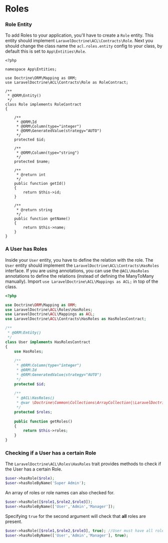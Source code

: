 # Roles

### Role Entity

To add Roles to your application, you'll have to create a `Role` entity. This entity should implement `LaravelDoctrine\ACL\Contracts\Role`.
Next you should change the class name the `acl.roles.entity` config to your class, by default this is set to `App\Entities\Role`.

```
<?php

namespace App\Entities;

use Doctrine\ORM\Mapping as ORM;
use LaravelDoctrine\ACL\Contracts\Role as RoleContract;

/**
 * @ORM\Entity()
 */
class Role implements RoleContract
{

    /**
     * @ORM\Id
     * @ORM\Column(type="integer")
     * @ORM\GeneratedValue(strategy="AUTO")
     */
    protected $id;

    /**
     * @ORM\Column(type="string")
     */
    protected $name;

    /**
     * @return int
     */
    public function getId()
    {
        return $this->id;
    }

    /**
     * @return string
     */
    public function getName()
    {
        return $this->name;
    }
}
```

### A User has Roles

Inside your `User` entity, you have to define the relation with the role. The `User` entity should implement the `LaravelDoctrine\ACL\Contracts\HasRoles` interface.
If you are using annotations, you can use the `@ACL\HasRoles` annotations to define the relations (instead of defining the ManyToMany manually). Import `use LaravelDoctrine\ACL\Mappings as ACL;` in top of the class.

```php
<?php

use Doctrine\ORM\Mapping as ORM;
use LaravelDoctrine\ACL\Roles\HasRoles;
use LaravelDoctrine\ACL\Mappings as ACL;
use LaravelDoctrine\ACL\Contracts\HasRoles as HasRolesContract;

/**
 * @ORM\Entity()
 */
class User implements HasRolesContract
{
    use HasRoles;
    
    /**
     * @ORM\Column(type="integer")
     * @ORM\Id
     * @ORM\GeneratedValue(strategy="AUTO")
     */
    protected $id;
    
    /**
     * @ACL\HasRoles()
     * @var \Doctrine\Common\Collections\ArrayCollection|\LaravelDoctrine\ACL\Contracts\Role[]
     */
    protected $roles;
    
    public function getRoles()
    {
        return $this->roles;
    }
}
```

### Checking if a User has a certain Role

The `LaravelDoctrine\ACL\Roles\HasRoles` trait provides methods to check if the User has a certain Role.

```php
$user->hasRole($role);
$user->hasRoleByName('Super Admin');
```

An array of roles or role names can also checked for.

```php
$user->hasRole([$role1,$role2,$role3]);
$user->hasRoleByName(['User','Admin','Manager']);
```
    
Specifying `true` for the second argument will check that **all** roles are present.

```php
$user->hasRole([$role1,$role2,$role3], true); //User must have all roles
$user->hasRoleByName(['User','Admin','Manager'], true);
```
